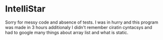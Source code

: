 ﻿# IntelliStar
 Sorry for messy code and absence of tests. I was in hurry and this program was made in 3 hours additionaly I didn't remember ciratin cyntacsys and had to google many things about array list and what is static.
